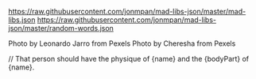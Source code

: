 https://raw.githubusercontent.com/jonmpan/mad-libs-json/master/mad-libs.json
https://raw.githubusercontent.com/jonmpan/mad-libs-json/master/random-words.json

Photo by Leonardo Jarro from Pexels
Photo by Cheresha from Pexels

// That person should have the physique of {name} and the {bodyPart} of {name}.
